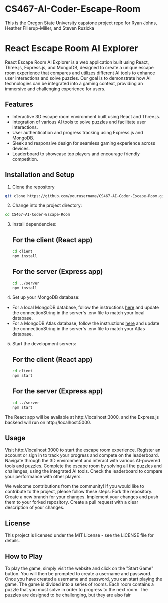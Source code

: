 # CS467-AI-Coder-Escape-Room
This is the Oregon State University capstone project repo for Ryan Johns, Heather Fillerup-Miller, and Steven Ruzicka

# React Escape Room AI Explorer

React Escape Room AI Explorer is a web application built using React, Three.js, Express.js, and MongoDB, designed to create a unique escape room experience that compares and utilizes different AI tools to enhance user interactions and solve puzzles. Our goal is to demonstrate how AI technologies can be integrated into a gaming context, providing an immersive and challenging experience for users.

## Features

- Interactive 3D escape room environment built using React and Three.js.
- Integration of various AI tools to solve puzzles and facilitate user interactions.
- User authentication and progress tracking using Express.js and MongoDB.
- Sleek and responsive design for seamless gaming experience across devices.
- Leaderboard to showcase top players and encourage friendly competition.

## Installation and Setup
1. Clone the repository

```bash
git clone https://github.com/yourusername/CS467-AI-Coder-Escape-Room.git
```

2. Change into the project directory:

```bash
cd CS467-AI-Coder-Escape-Room
```

3. Install dependencies:
    ## For the client (React app)
    ```bash
    cd client
    npm install
    ```

    ## For the server (Express app)
    ```bash
    cd ../server
    npm install
    ```

4. Set up your MongoDB database:

* For a local MongoDB database, follow the instructions [here](https://docs.mongodb.com/manual/installation/) and update the connectionString in the server's .env file to match your local database.
* For a MongoDB Atlas database, follow the instructions [here](https://docs.atlas.mongodb.com/getting-started/) and update the connectionString in the server's .env file to match your Atlas database.

5. Start the development servers:
    ## For the client (React app)
    ```bash
    cd client
    npm start
    ```

    ## For the server (Express app)
    ```bash
    cd ../server
    npm start
    ```

The React app will be available at http://localhost:3000, and the Express.js backend will run on http://localhost:5000.

## Usage
Visit http://localhost:3000 to start the escape room experience.
Register an account or sign in to track your progress and compete on the leaderboard.
Navigate through the 3D environment and interact with various AI-powered tools and puzzles.
Complete the escape room by solving all the puzzles and challenges, using the integrated AI tools.
Check the leaderboard to compare your performance with other players.

We welcome contributions from the community! If you would like to contribute to the project, please follow these steps:
Fork the repository.
Create a new branch for your changes.
Implement your changes and push them to your forked repository.
Create a pull request with a clear description of your changes.

## License
This project is licensed under the MIT License - see the LICENSE file for details.


## How to Play
To play the game, simply visit the website and click on the "Start Game" button. You will then be prompted to create a username and password. Once you have created a username and password, you can start playing the game.
The game is divided into a series of rooms. Each room contains a puzzle that you must solve in order to progress to the next room. The puzzles are designed to be challenging, but they are also fair